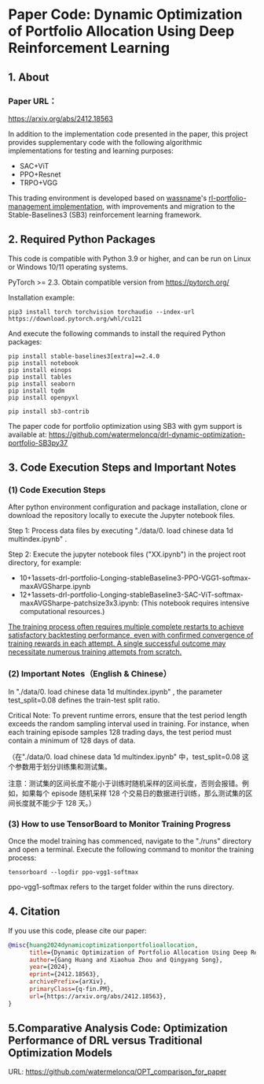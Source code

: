 # Paper Code: **Dynamic Optimization of Portfolio Allocation Using Deep Reinforcement Learning**

## 1. About

### Paper URL：

https://arxiv.org/abs/2412.18563

In addition to the implementation code presented in the paper, this project provides supplementary code with the following algorithmic implementations for testing and learning purposes:
- SAC+ViT
- PPO+Resnet
- TRPO+VGG


This trading environment is developed based on [wassname](https://github.com/wassname)'s [rl-portfolio-management implementation](https://github.com/wassname/rl-portfolio-management), with improvements and migration to the Stable-Baselines3 (SB3) reinforcement learning framework. 



## 2. Required Python Packages

This code is compatible with Python 3.9 or higher, and can be run on Linux or Windows 10/11 operating systems.

PyTorch >= 2.3. Obtain compatible version from https://pytorch.org/ 

Installation example: 

```
pip3 install torch torchvision torchaudio --index-url https://download.pytorch.org/whl/cu121
```

And execute the following commands to install the required Python packages:

```
pip install stable-baselines3[extra]==2.4.0
pip install notebook
pip install einops
pip install tables
pip install seaborn
pip install tqdm
pip install openpyxl

pip install sb3-contrib
```



The paper code for portfolio optimization using SB3 with gym support is available at: https://github.com/watermeloncq/drl-dynamic-optimization-portfolio-SB3py37

## 3. Code Execution Steps and Important Notes

### (1) Code Execution Steps

After python environment configuration and package installation, clone or download the repository locally to execute the Jupyter notebook files.

Step 1: Process data files by executing "./data/0. load chinese data 1d multindex.ipynb" .

Step 2: Execute the jupyter notebook files ("XX.ipynb") in the project root directory, for example:

- 10+1assets-drl-portfolio-Longing-stableBaseline3-PPO-VGG1-softmax-maxAVGSharpe.ipynb
- 12+1assets-drl-portfolio-Longing-stableBaseline3-SAC-ViT-softmax-maxAVGSharpe-patchsize3x3.ipynb: (This notebook requires intensive computational resources.)

<u>The training process often requires multiple complete restarts to achieve satisfactory backtesting performance, even with confirmed convergence of training rewards in each attempt. A single successful outcome may necessitate numerous training attempts from scratch.</u>

### (2) Important Notes（English & Chinese）

In "./data/0. load chinese data 1d multindex.ipynb" , the parameter test_split=0.08 defines the train-test split ratio. 

Critical Note: To prevent runtime errors, ensure that the test period length exceeds the random sampling interval used in training. For instance, when each training episode samples 128 trading days, the test period must contain a minimum of 128 days of data.

（在"./data/0. load chinese data 1d multindex.ipynb"  中，test_split=0.08 这个参数用于划分训练集和测试集。

注意：测试集的区间长度不能小于训练时随机采样的区间长度，否则会报错。例如，如果每个 episode 随机采样 128 个交易日的数据进行训练，那么测试集的区间长度就不能少于 128 天。）

### (3) How to use TensorBoard to Monitor Training Progress

Once the model training has commenced, navigate to the "./runs" directory and open a terminal. Execute the following command to monitor the training process:

```
tensorboard --logdir ppo-vgg1-softmax
```

 ppo-vgg1-softmax refers to the target folder within the runs directory.

## 4. Citation

If you use this code, please cite our paper:

```bibtex
@misc{huang2024dynamicoptimizationportfolioallocation,
      title={Dynamic Optimization of Portfolio Allocation Using Deep Reinforcement Learning}, 
      author={Gang Huang and Xiaohua Zhou and Qingyang Song},
      year={2024},
      eprint={2412.18563},
      archivePrefix={arXiv},
      primaryClass={q-fin.PM},
      url={https://arxiv.org/abs/2412.18563}, 
}
```

## 5.Comparative Analysis Code: Optimization Performance of DRL versus Traditional Optimization Models

URL: https://github.com/watermeloncq/OPT_comparison_for_paper

